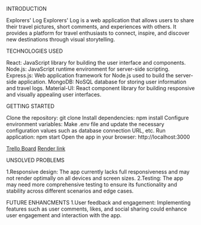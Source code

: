 INTRODUCTION

Explorers' Log
Explorers' Log is a web application that allows users to share their travel pictures, short comments, and experiences with others. It provides a platform for travel enthusiasts to connect, inspire, and discover new destinations through visual storytelling.

TECHNOLOGIES USED

React: JavaScript library for building the user interface and components.
Node.js: JavaScript runtime environment for server-side scripting.
Express.js: Web application framework for Node.js used to build the server-side application.
MongoDB: NoSQL database for storing user information and travel logs.
Material-UI: React component library for building responsive and visually appealing user interfaces.

GETTING STARTED

Clone the repository: git clone <repository-url>
Install dependencies: npm install
Configure environment variables:
Make .env file and update the necessary configuration values such as database connection URL, etc.
Run application: npm start
Open the app in your browser: http://localhost:3000

[Trello Board](https://trello.com/invite/b/lCj6Eou6/ATTI6360bcc6e787c53b155fdbc4092ca9b036C255B2/final-project)
[Render link](https://explorers-log.onrender.com)

UNSOLVED PROBLEMS

1.Responsive design: The app currently lacks full responsiveness and may not render optimally on all devices and screen sizes.
2.Testing: The app may need more comprehensive testing to ensure its functionality and stability across different scenarios and edge cases.

FUTURE ENHANCMENTS
1.User feedback and engagement: Implementing features such as user comments, likes, and social sharing could enhance user engagement and interaction with the app.

